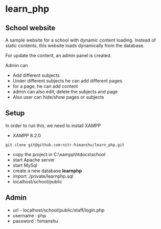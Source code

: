 # learn_php

## School website

A sample website for a school with dynamic content loading.
Instead of static contents, this website loads dynamically from the database.

For update the content, an admin panel is created.

Admin can

- Add different subjects
- Under different subjects he can add different pages.
- for a page, he can add content
- admin can also edit, delete the subjects and page
- Also user can hide/show pages or subjects

## Setup

In order to run this, we need to install XAMPP

- XAMPP 8.2.0

```git
git clone git@github.com:nitr-himanshu/learn_php.git
```

- copy the project in C:\xampp\htdocs\school
- start Apache server
- start MySql
- create a new database **learnphp**
- import ./private/learnphp.sql
- localhost/school/public

## Admin

- url - localhost/school/public/staff/login.php
- username : php
- password : himanshu
